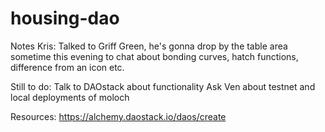 # housing-dao

Notes
Kris:
Talked to Griff Green, he's gonna drop by the table area sometime this evening to chat about bonding curves, hatch functions, difference from an icon etc.

Still to do:
Talk to DAOstack about functionality
Ask Ven about testnet and local deployments of moloch

Resources: 
https://alchemy.daostack.io/daos/create
